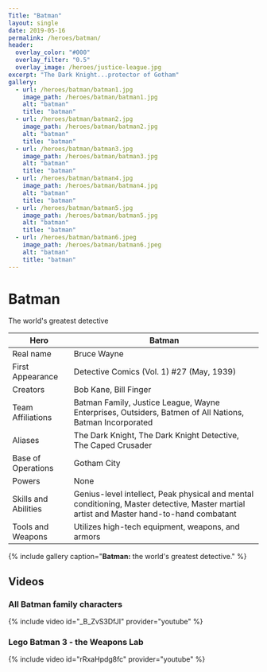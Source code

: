 ```yaml
---
Title: "Batman"
layout: single
date: 2019-05-16
permalink: /heroes/batman/
header:
  overlay_color: "#000"
  overlay_filter: "0.5"
  overlay_image: /heroes/justice-league.jpg
excerpt: "The Dark Knight...protector of Gotham"
gallery:
  - url: /heroes/batman/batman1.jpg
    image_path: /heroes/batman/batman1.jpg
    alt: "batman"
    title: "batman"
  - url: /heroes/batman/batman2.jpg
    image_path: /heroes/batman/batman2.jpg
    alt: "batman"
    title: "batman"
  - url: /heroes/batman/batman3.jpg
    image_path: /heroes/batman/batman3.jpg
    alt: "batman"
    title: "batman"
  - url: /heroes/batman/batman4.jpg
    image_path: /heroes/batman/batman4.jpg
    alt: "batman"
    title: "batman"
  - url: /heroes/batman/batman5.jpg
    image_path: /heroes/batman/batman5.jpg
    alt: "batman"
    title: "batman"
  - url: /heroes/batman/batman6.jpeg
    image_path: /heroes/batman/batman6.jpeg
    alt: "batman"
    title: "batman"
---
```

# Batman  
The world's greatest detective

| Hero                 | Batman                                                                                                                                                  |
|----------------------|---------------------------------------------------------------------------------------------------------------------------------------------------------|
| Real name            | Bruce Wayne                                                                                                                                             |
| First Appearance     | Detective Comics (Vol. 1) #27 (May, 1939)                                                                                                               |
| Creators             | Bob Kane, Bill Finger                                                                                                                                   |
| Team Affiliations    | Batman Family, Justice League, Wayne Enterprises, Outsiders, Batmen of All Nations, Batman Incorporated                                                 |
| Aliases              | The Dark Knight, The Dark Knight Detective, The Caped Crusader                                                                                          |
| Base of Operations   | Gotham City                                                                                                                                             |
| Powers               | None                                                                                                                                                    |
| Skills and Abilities | Genius-level intellect, Peak physical and mental conditioning, Master detective, Master martial artist and Master hand-to-hand combatant                |
| Tools and Weapons    | Utilizes high-tech equipment, weapons, and armors                                                                                                       |


{% include gallery caption="**Batman:** the world's greatest detective." %}

## Videos

### All Batman family characters  

{% include video id="_B_ZvS3DfJI" provider="youtube" %}

### Lego Batman 3 - the Weapons Lab

{% include video id="rRxaHpdg8fc" provider="youtube" %}
